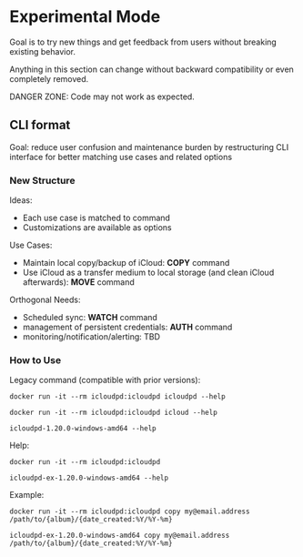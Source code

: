 # Experimental Mode

Goal is to try new things and get feedback from users without breaking existing behavior.

Anything in this section can change without backward compatibility or even completely removed.

DANGER ZONE: Code may not work as expected.

## CLI format

Goal: reduce user confusion and maintenance burden by restructuring CLI interface for better matching use cases and related options

### New Structure

Ideas:
- Each use case is matched to command
- Customizations are available as options

Use Cases:
- Maintain local copy/backup of iCloud: **COPY** command
- Use iCloud as a transfer medium to local storage (and clean iCloud afterwards): **MOVE** command

Orthogonal Needs:
- Scheduled sync: **WATCH** command
- management of persistent credentials: **AUTH** command
- monitoring/notification/alerting: TBD


### How to Use

Legacy command (compatible with prior versions):

`docker run -it --rm icloudpd:icloudpd icloudpd --help`

`docker run -it --rm icloudpd:icloudpd icloud --help`

`icloudpd-1.20.0-windows-amd64 --help`

Help:

`docker run -it --rm icloudpd:icloudpd`

`icloudpd-ex-1.20.0-windows-amd64 --help`

Example:

`docker run -it --rm icloudpd:icloudpd copy my@email.address /path/to/{album}/{date_created:%Y/%Y-%m}`

`icloudpd-ex-1.20.0-windows-amd64 copy my@email.address /path/to/{album}/{date_created:%Y/%Y-%m}`

